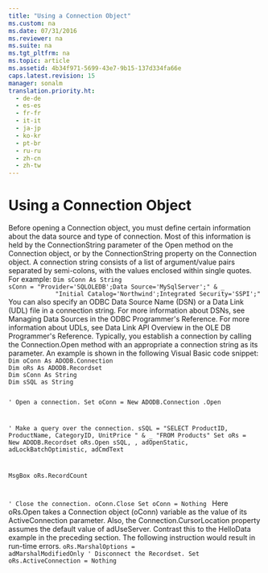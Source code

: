 ```yaml
---
title: "Using a Connection Object"
ms.custom: na
ms.date: 07/31/2016
ms.reviewer: na
ms.suite: na
ms.tgt_pltfrm: na
ms.topic: article
ms.assetid: 4b34f971-5699-43e7-9b15-137d334fa66e
caps.latest.revision: 15
manager: sonalm
translation.priority.ht: 
  - de-de
  - es-es
  - fr-fr
  - it-it
  - ja-jp
  - ko-kr
  - pt-br
  - ru-ru
  - zh-cn
  - zh-tw
---
```

# Using a Connection Object
<?xml version="1.0" encoding="utf-8"?>
<developerReferenceWithoutSyntaxDocument xmlns="http://ddue.schemas.microsoft.com/authoring/2003/5" xmlns:xlink="http://www.w3.org/1999/xlink" xmlns:xsi="http://www.w3.org/2001/XMLSchema-instance" xsi:schemaLocation="http://ddue.schemas.microsoft.com/authoring/2003/5 http://dduestorage.blob.core.windows.net/ddueschema/developer.xsd">
  <introduction>
    <para>Before opening a <legacyBold>Connection</legacyBold> object, you must define certain information about the data source and type of connection. Most of this information is held by the <legacyItalic>ConnectionString</legacyItalic> parameter of the <legacyLink xlink:href="663defab-5545-4973-9036-24d5882c9737">Open method</legacyLink> on the <legacyBold>Connection</legacyBold> object, or by the <legacyLink xlink:href="3be75b75-4d36-4479-ab64-9a456869252a">ConnectionString property</legacyLink> on the <legacyBold>Connection</legacyBold> object. A connection string consists of a list of argument/value pairs separated by semi-colons, with the values enclosed within single quotes. For example:</para>
    <code>Dim sConn As String
sConn = "Provider='SQLOLEDB';Data Source='MySqlServer';" &amp; _
             "Initial Catalog='Northwind';Integrated Security='SSPI';"</code>
    <alert class="note">
      <para>You can also specify an ODBC Data Source Name (DSN) or a Data Link (UDL) file in a connection string. For more information about DSNs, see <legacyLink xlink:href="67cc4945-4850-4eb4-8da6-b835ddaeca4c">Managing Data Sources</legacyLink> in the ODBC Programmer's Reference. For more information about UDLs, see <legacyLink xlink:href="95c180ea-bd4f-4dca-b95a-576afd135bbc">Data Link API Overview</legacyLink> in the OLE DB Programmer's Reference.</para>
    </alert>
    <para>Typically, you establish a connection by calling the <legacyBold>Connection.Open</legacyBold> method with an appropriate a <legacyItalic>connection string</legacyItalic> as its parameter. An example is shown in the following Visual Basic code snippet:</para>
    <code>Dim oConn As ADODB.Connection
Dim oRs As ADODB.Recordset
Dim sConn As String
Dim sSQL as String



' Open a connection.
Set oConn = New ADODB.Connection
.Open 

' Make a query over the connection.
sSQL = "SELECT ProductID, ProductName, CategoryID, UnitPrice " &amp; _
             "FROM Products"
Set oRs = New ADODB.Recordset
oRs.Open sSQL, , adOpenStatic, adLockBatchOptimistic, adCmdText
                      
MsgBox oRs.RecordCount
        
' Close the connection.
oConn.Close
Set oConn = Nothing
    </code>
    <para>Here <legacyBold>oRs.Open</legacyBold> takes a <legacyBold>Connection</legacyBold> object (<legacyItalic>oConn</legacyItalic>) variable as the value of its <legacyItalic>ActiveConnection</legacyItalic> parameter. Also, the <legacyBold>Connection.CursorLocation</legacyBold> property assumes the default value of <legacyBold>adUseServer</legacyBold>. Contrast this to the <legacyLink xlink:href="de4bcd56-dac2-45e6-95ab-9fd7f25878fc">HelloData</legacyLink> example in the preceding section. The following instruction would result in run-time errors. </para>
    <code>oRs.MarshalOptions = adMarshalModifiedOnly
' Disconnect the Recordset.
Set oRs.ActiveConnection = Nothing</code>
  </introduction>
  <relatedTopics />
</developerReferenceWithoutSyntaxDocument>